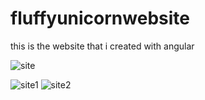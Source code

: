 # fluffyunicornwebsite
 this is the website that i created with angular
 
 
 
 
 
![site](https://user-images.githubusercontent.com/100310188/158074677-790f89df-fcc7-4793-8ffc-80342084528d.png)
 
![site1](https://user-images.githubusercontent.com/100310188/158074673-8ae50c2b-2fe6-41bc-bfca-c0f7062ec8cf.png)
![site2](https://user-images.githubusercontent.com/100310188/158074675-903099a2-a7b9-49cc-8230-ef316ab2e95e.png)

